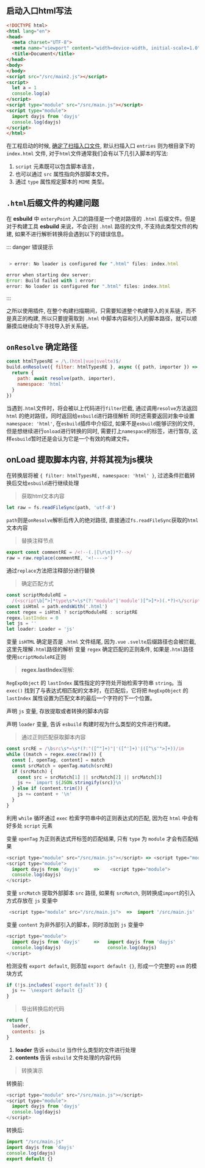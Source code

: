 ## 启动入口html写法

```html
<!DOCTYPE html>
<html lang="en">
<head>
  <meta charset="UTF-8">
  <meta name="viewport" content="width=device-width, initial-scale=1.0">
  <title>Document</title>
</head>
<body>
</body>
<script src="/src/main2.js"></script>
<script>
  let a = 1
  console.log(a)
</script>
<script type="module" src="/src/main.js"></script>
<script type="module">
  import dayjs from 'dayjs'
  console.log(dayjs)
</script>
</html>
```

在工程启动的时候, [确定了扫描入口文件](/depedency/确定扫描入口文件.html#scanimports-函数), 默认扫描入口 `entries` 则为根目录下的 `index.html` 文件, 对于`html`文件通常我们会有以下几引入脚本的写法:

1. `script` 元素既可以包含脚本语言，
2. 也可以通过 `src` 属性指向外部脚本文件。
3. 通过 `type` 属性规定脚本的 `MIME` 类型。

## `.html`后缀文件的构建问题

在 **esbuild** 中 `enteryPoint` 入口的路径是一个绝对路径的 `.html` 后缀文件。但是对于构建工具 **esbuild** 来说，不会识别 `.html` 路径的文件, 不支持此类型文件的构建, 如果不进行解析转换将会遇到以下的错误信息。

::: danger 错误提示
```js

 > error: No loader is configured for ".html" files: index.html

error when starting dev server:
Error: Build failed with 1 error:
error: No loader is configured for ".html" files: index.html
```
:::


之所以使用插件, 在整个构建扫描期间，只需要知道整个构建导入的关系链，而不是真正的构建, 所以只要提需取到 `.html` 中脚本内容和引入的脚本路径，就可以顺藤摸瓜继续向下寻找导入折关系链。

## `onResolve` 确定路径

```js
const htmlTypesRE = /\.(html|vue|svelte)$/
build.onResolve({ filter: htmlTypesRE }, async ({ path, importer }) => {
  return {
    path: await resolve(path, importer),
    namespace: 'html'
  }
})
```

当遇到`.html`文件时，将会被以上代码进行`filter`拦截, 通过调用`resolve`方法返回 `html` 的绝对路径，同时返回给`esbuild`进行路径解析
同时还需要返回对象中设置`namespace: 'html'`, 在`esbuild`插件中介绍过, 如果不是`esbuild`能够识别的文件, 但是想继续进行`onload`进行转换的同时, 需要打上`namespace`的标签，进行暂存, 这样`esbuild`暂时还是会认为它是一个有效的构建文件。



## onLoad 提取脚本内容, 并将其视为js模块

在转换层将被 `{ filter: htmlTypesRE, namespace: 'html' }`, 过滤条件拦截转换后交给`esbuild`进行继续处理

> 获取html文本内容

```js
let raw = fs.readFileSync(path, 'utf-8')
```

`path`则是`onResolve`解析后传入的绝对路径, 直接通过`fs.readFileSync`获取的`html`文本内容

> 替换注释节点
```js
export const commentRE = /<!--(.|[\r\n])*?-->/
raw = raw.replace(commentRE, '<!---->')
```
通过`replace`方法把注释部分进行替换


> 确定匹配方式

```js
const scriptModuleRE =
  /(<script\b[^>]*type\s*=\s*(?:"module"|'module')[^>]*>)(.*?)<\/script>/gims
const isHtml = path.endsWith('.html')
const regex = isHtml ? scriptModuleRE : scriptRE
regex.lastIndex = 0
let js = ''
let loader: Loader = 'js'
```

变量 `isHTML` 确定是否是 `.html` 文件结尾, 因为`.vue` `.svelte`后缀路径也会被拦截, 这里先理解`.html`路径的解析
变量 `regex` 确定匹配的正则条件, 如果是`.html`路径使用`scriptModuleRE`正则

> **regex.lastIndex**理解:

`RegExpObject` 的 `lastIndex` 属性指定的字符处开始检索字符串 `string`。当 `exec()` 找到了与表达式相匹配的文本时，在匹配后，它将把 `RegExpObject` 的 `lastIndex` 属性设置为匹配文本的最后一个字符的下一个位置。

声明 `js` 变量, 存放提取或者转换的脚本内容

声明 `loader` 变量, 告诉 `esbuild` 构建时视为什么类型的文件进行构建。

> 通过正则匹配获取脚本内容

```js
const srcRE = /\bsrc\s*=\s*(?:"([^"]+)"|'([^']+)'|([^\s'">]+))/im
while ((match = regex.exec(raw))) {
  const [, openTag, content] = match
  const srcMatch = openTag.match(srcRE)
  if (srcMatch) {
    const src = srcMatch[1] || srcMatch[2] || srcMatch[3]
    js += `import ${JSON.stringify(src)}\n`
  } else if (content.trim()) {
    js += content + '\n'
  }
}
```

利用 `while` 循环通过 `exec` 检索字符串中的正则表达式的匹配, 因为在 `html` 中会有好多处 `script` 元素


变量 `openTag` 为正则表达式开标签的匹配结果, 只有 `type` 为 `module` 才会有匹配结果

```js
<script type="module" src="/src/main.js"></script> => <script type="module" src="/src/main.js">
<script type="module">
  import dayjs from 'dayjs'     =>    <script type="module">
  console.log(dayjs)
</script>     
```

变量 `srcMatch` 提取外部脚本 `src` 路径, 如果有 `srcMatch`, 则转换成`import`的引入方式存放在 `js` 变量中

```js
 <script type="module" src="/src/main.js">  =>  import '/src/main.js'
```

变量 `content` 为非外部引入的脚本，同时添加到 `js` 变量中

```js
<script type="module">
  import dayjs from 'dayjs'     =>   import dayjs from 'dayjs'
  console.log(dayjs)                 console.log(dayjs)    
</script> 
```

检测没有 `export default`, 则添加 `export default {}`, 形成一个完整的 `esm` 的模块方式

```js
if (!js.includes(`export default`)) {
  js += `\nexport default {}`
}
```

> 导出转换后的代码

```js
return {
  loader,
  contents: js
}
```

1. **loader** 告诉 `esbuild` 当作什么类型的文件进行处理
2. **contents** 告诉 `esbuild` 文件处理的内容代码

> 转换演示

转换前:

```js
<script type="module" src="/src/main.js"></script>
<script type="module">
  import dayjs from 'dayjs'
  console.log(dayjs)
</script>
```

转换后:

```js
import "/src/main.js"
import dayjs from 'dayjs'
console.log(dayjs)
export default {}
```

